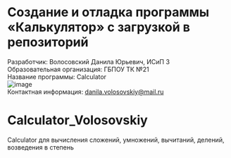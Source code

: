 # Создание и отладка программы «Калькулятор» с загрузкой в репозиторий
Разработчик: Волосовский Данила Юрьевич, ИСиП 3       
Образовательная организация: ГБПОУ ТК №21      
Название программы: Calculator    
![image](https://user-images.githubusercontent.com/91224596/138235498-e806d535-e3e1-429b-a85c-44008faf1046.png)    
Контактная информация: danila.volosovskiy@mail.ru
# Calculator_Volosovskiy
Calculator для вычисления сложений, умножений, вычитаний, делений, возведения в степень
